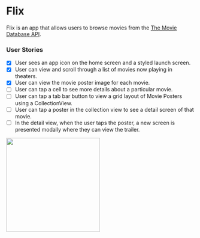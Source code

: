 # Flix

Flix is an app that allows users to browse movies from the [The Movie Database API](http://docs.themoviedb.apiary.io/#).

### User Stories
- [X] User sees an app icon on the home screen and a styled launch screen.
- [X] User can view and scroll through a list of movies now playing in theaters.
- [X] User can view the movie poster image for each movie.
- [ ] User can tap a cell to see more details about a particular movie.
- [ ] User can tap a tab bar button to view a grid layout of Movie Posters using a CollectionView.
- [ ] User can tap a poster in the collection view to see a detail screen of that movie.
- [ ] In the detail view, when the user taps the poster, a new screen is presented modally where they can view the trailer.

<img src="http://g.recordit.co/xUSm8Iyyrr.gif" width=250><br>
